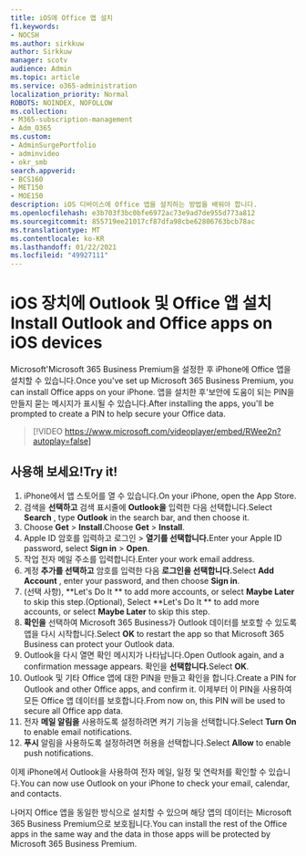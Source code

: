 ```yaml
---
title: iOS에 Office 앱 설치
f1.keywords:
- NOCSH
ms.author: sirkkuw
author: Sirkkuw
manager: scotv
audience: Admin
ms.topic: article
ms.service: o365-administration
localization_priority: Normal
ROBOTS: NOINDEX, NOFOLLOW
ms.collection:
- M365-subscription-management
- Adm_O365
ms.custom:
- AdminSurgePortfolio
- adminvideo
- okr_smb
search.appverid:
- BCS160
- MET150
- MOE150
description: iOS 디바이스에 Office 앱을 설치하는 방법을 배워야 합니다.
ms.openlocfilehash: e3b703f3bc0bfe6972ac73e9ad7de955d773a812
ms.sourcegitcommit: 855719ee21017cf87dfa98cbe62806763bcb78ac
ms.translationtype: MT
ms.contentlocale: ko-KR
ms.lasthandoff: 01/22/2021
ms.locfileid: "49927111"
---
```

# <a name="install-outlook-and-office-apps-on-ios-devices"></a><span data-ttu-id="61652-103">iOS 장치에 Outlook 및 Office 앱 설치</span><span class="sxs-lookup"><span data-stu-id="61652-103">Install Outlook and Office apps on iOS devices</span></span>

<span data-ttu-id="61652-104">Microsoft&#39;Microsoft 365 Business Premium을 설정한 후 iPhone에 Office 앱을 설치할 수 있습니다.</span><span class="sxs-lookup"><span data-stu-id="61652-104">Once you&#39;ve set up Microsoft 365 Business Premium, you can install Office apps on your iPhone.</span></span> <span data-ttu-id="61652-105">앱을 설치한 후&#39;보안에 도움이 되는 PIN을 만들지 묻는 메시지가 표시될 수 있습니다.</span><span class="sxs-lookup"><span data-stu-id="61652-105">After installing the apps, you&#39;ll be prompted to create a PIN to help secure your Office data.</span></span>

> [!VIDEO https://www.microsoft.com/videoplayer/embed/RWee2n?autoplay=false]

## <a name="try-it"></a><span data-ttu-id="61652-106">사용해 보세요!</span><span class="sxs-lookup"><span data-stu-id="61652-106">Try it!</span></span>

1. <span data-ttu-id="61652-107">iPhone에서 앱 스토어를 열 수 있습니다.</span><span class="sxs-lookup"><span data-stu-id="61652-107">On your iPhone, open the App Store.</span></span>
2. <span data-ttu-id="61652-108">검색을  **선택하고** 검색 표시줄에  **Outlook을** 입력한 다음 선택합니다.</span><span class="sxs-lookup"><span data-stu-id="61652-108">Select  **Search** , type  **Outlook** in the search bar, and then choose it.</span></span>
3. <span data-ttu-id="61652-109">Choose **Get**   >   **Install**.</span><span class="sxs-lookup"><span data-stu-id="61652-109">Choose  **Get**  >  **Install**.</span></span>
4. <span data-ttu-id="61652-110">Apple ID 암호를 입력하고 로그인   >   **열기를 선택합니다.**</span><span class="sxs-lookup"><span data-stu-id="61652-110">Enter your Apple ID password, select **Sign in** >  **Open**.</span></span>
5. <span data-ttu-id="61652-111">작업 전자 메일 주소를 입력합니다.</span><span class="sxs-lookup"><span data-stu-id="61652-111">Enter your work email address.</span></span>
6. <span data-ttu-id="61652-112">계정 **추가를 선택하고** 암호를 입력한 다음 **로그인을 선택합니다.**</span><span class="sxs-lookup"><span data-stu-id="61652-112">Select  **Add Account** , enter your password, and then choose  **Sign in**.</span></span>
7. <span data-ttu-id="61652-113">(선택 사항), \*\*Let's Do It \*\* to add more accounts, or select  **Maybe Later**  to skip this step.</span><span class="sxs-lookup"><span data-stu-id="61652-113">(Optional), Select  \*\*Let's Do It \*\* to add more accounts, or select  **Maybe Later**  to skip this step.</span></span>
8. <span data-ttu-id="61652-114">**확인을** 선택하여 Microsoft 365 Business가 Outlook 데이터를 보호할 수 있도록 앱을 다시 시작합니다.</span><span class="sxs-lookup"><span data-stu-id="61652-114">Select  **OK** to restart the app so that Microsoft 365 Business  can protect your Outlook data.</span></span>
9. <span data-ttu-id="61652-115">Outlook을 다시 열면 확인 메시지가 나타납니다.</span><span class="sxs-lookup"><span data-stu-id="61652-115">Open Outlook again, and a confirmation message appears.</span></span> <span data-ttu-id="61652-116">확인을 **선택합니다.**</span><span class="sxs-lookup"><span data-stu-id="61652-116">Select  **OK**.</span></span>
10. <span data-ttu-id="61652-117">Outlook 및 기타 Office 앱에 대한 PIN을 만들고 확인을 합니다.</span><span class="sxs-lookup"><span data-stu-id="61652-117">Create a PIN for Outlook and other Office apps, and confirm it.</span></span> <span data-ttu-id="61652-118">이제부터 이 PIN을 사용하여 모든 Office 앱 데이터를 보호합니다.</span><span class="sxs-lookup"><span data-stu-id="61652-118">From now on, this PIN will be used to secure all Office app data.</span></span>
11. <span data-ttu-id="61652-119">전자  **메일 알림을**  사용하도록 설정하려면 켜기 기능을 선택합니다.</span><span class="sxs-lookup"><span data-stu-id="61652-119">Select  **Turn On**  to enable email notifications.</span></span>
12. <span data-ttu-id="61652-120">**푸시** 알림을 사용하도록 설정하려면 허용을 선택합니다.</span><span class="sxs-lookup"><span data-stu-id="61652-120">Select  **Allow** to enable push notifications.</span></span>

<span data-ttu-id="61652-121">이제 iPhone에서 Outlook을 사용하여 전자 메일, 일정 및 연락처를 확인할 수 있습니다.</span><span class="sxs-lookup"><span data-stu-id="61652-121">You can now use Outlook on your iPhone to check your email, calendar, and contacts.</span></span>

<span data-ttu-id="61652-122">나머지 Office 앱을 동일한 방식으로 설치할 수 있으며 해당 앱의 데이터는 Microsoft 365 Business Premium으로 보호됩니다.</span><span class="sxs-lookup"><span data-stu-id="61652-122">You can install the rest of the Office apps in the same way and the data in those apps will be protected by Microsoft 365 Business Premium.</span></span>